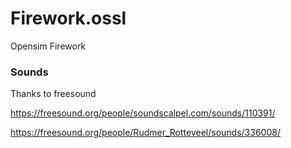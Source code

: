 # Firework.ossl
Opensim Firework

### Sounds

Thanks to freesound

https://freesound.org/people/soundscalpel.com/sounds/110391/

https://freesound.org/people/Rudmer_Rotteveel/sounds/336008/
